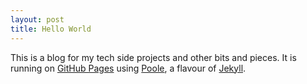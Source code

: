 ```yaml
---
layout: post
title: Hello World
---
```


This is a blog for my tech side projects and other bits and pieces. It is running on [GitHub Pages](https://pages.github.com/) using [Poole](https://github.com/poole/poole), a flavour of [Jekyll](https://github.com/jekyll/jekyll).